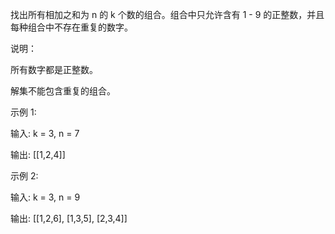 找出所有相加之和为 n 的 k 个数的组合。组合中只允许含有 1 - 9 的正整数，并且每种组合中不存在重复的数字。

说明：

所有数字都是正整数。

解集不能包含重复的组合。

示例 1:

输入: k = 3, n = 7

输出: [[1,2,4]]

示例 2:

输入: k = 3, n = 9

输出: [[1,2,6], [1,3,5], [2,3,4]]

